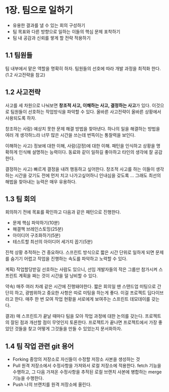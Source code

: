 # 1장. 팀으로 일하기

- 유용한 결과를 낼 수 있는 회의 구성하기
- 팀 목표와 다른 방향으로 일하는 이들의 핵심 문제 포착하기
- 팀 내 공감과 신뢰를 쌓게 할 전략 적용하기

## 1.1 팀원들
팀 내부에서 맡은 역할을 명확히 하자.
팀원들의 선호에 따라 개발 과정을 최적화 한다. (1.2 사고전략을 참고)

## 1.2 사고전략
사고를 세 차원으로 나눠보면 **창조적 사고, 이해하는 사고, 결정하는 사고**가 있다.
이것으로 팀원들이 선호하는 작업방식을 파악할 수 있다. 
올바른 사고전략이 올바른 상황에서 사용되도록 하자.

창조하는 사람) 예상치 못한 문제 해결 방법을 찾아낸다. 하나의 일을 해결하는 방법을 여러 개 생각하느라 너무 많은 시간을 쓰는데 번뜩이는 통찰력을 보인다.

이해하는 사고) 정보에 대한 이해, 사람(감정)에 대한 이해. 패턴을 인식하고 상황을 명확하게 인식해 설명하는 능력이다. 동료와 같이 일하길 좋아하고 타인의 생각에 잘 공감한다.

결정하는 사고) 빠르게 결정을 내려 행동하고 싶어한다. 창조적 사고를 하는 이들이 생각하는 시간을 갖기도 전에 먼저 치고 나가고싶어하니 인내심을 갖도록 … 그래도 최선의 해법을 찾아내는 능력은 매우 유용하다. 

## 1.3 팀 회의

회의하기 전에 목표를 확인하고 다음과 같은 패턴으로 진행한다.
- 문제 핵심 파악하기(10분)
- 해결책 브레인스토밍(25분)
- 아이디어 구조화하기(5분)
- 테스트할 최선의 아이디어 세가지 꼽기(5분)

진척 상황 추적하는 건 중요하다. 스프린트 방식으로 짧은 시간 단위로 일하게 되면 문제를 숨기기 어렵고 작업을 진행하는 속도를 파악하고 노력할 수 있다.

계획) 작업할당받길 선호하는 사람도 있으니, 선임 개발자들의 작은 그룹만 참가시켜 스프린트 계획을 짜는 것이 시간을 덜 낭비할 수 있다.

약속) 매주 여러 차례 같은 시간에 진행돼야한다. 짧은 회의일 땐 스탠드업 미팅으로 간단히 하고, 광범위하고 중요한 사항은 따로 미팅을 하는게 좋다. 이걸 프로젝트 딥다이브라고 한다.
매주 한 번 모여 작업 현황을 서로에게 보여주는 스프린트 데모데이를 갖는다. 

결과) 매 스프린트가 끝날 때마다 팀을 모아 작업 과정에 대한 논의를 갖는다. 프로젝트의 잘된 점과 개선할 점이 무엇인지 토론한다. 프로젝트가 끝나면 프로젝트에서 가장 좋았던 것들을 찾고 어떻게 그것들을 만들 수 있었는지 문서화하자. 

## 1.4 팀 작업 관련 git 용어
- Forking 중앙의 저장소로 자신들이 수정할 저장소 사본을 생성하는 것
- Pull 원격 저장소에서 수정사항을 가져와서 로컬 저장소에 적용한다. fetch 기능을 수행하고, 그 다음 가져온 수정사항을 추적된 로컬 브랜치 사본에 병합하는 merge 기능을 수행한다.
- Push 나의 브랜치를 원격 저장소에 올린다.
